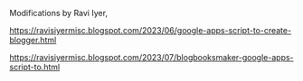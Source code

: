 Modifications by Ravi Iyer,

https://ravisiyermisc.blogspot.com/2023/06/google-apps-script-to-create-blogger.html

https://ravisiyermisc.blogspot.com/2023/07/blogbooksmaker-google-apps-script-to.html

